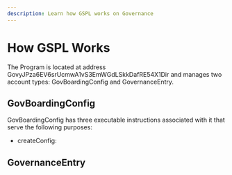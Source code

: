 ```yaml
---
description: Learn how GSPL works on Governance
---
```


# How GSPL Works

The Program is located at address GovyJPza6EV6srUcmwA1vS3EmWGdLSkkDafRE54X1Dir and manages two account types: GovBoardingConfig and GovernanceEntry.

## GovBoardingConfig

GovBoardingConfig has three executable instructions associated with it that serve the following purposes:

- createConfig: 

## GovernanceEntry
